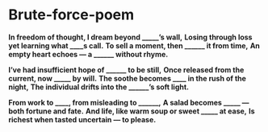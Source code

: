 # Brute-force-poem



**In freedom of thought, I dream beyond _____’s wall,**
**Losing through loss yet learning what ____s call.**
**To sell a moment, then ______ it from time,**
**An empty heart echoes — a ______ without rhyme.**

**I’ve had insufficient hope of ______ to be still,**
**Once released from the current, now _____ by will.**
**The soothe becomes ____ in the rush of the night,**
**The individual drifts into the ______’s soft light.**

**From work to ____, from misleading to ______,**
**A salad becomes _____ — both fortune and fate.**
**And life, like warm soup or sweet _____ at ease,**
**Is richest when tasted uncertain — to please.**

